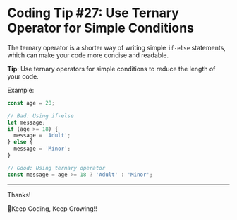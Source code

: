 # Coding Tip #27: Use Ternary Operator for Simple Conditions

The ternary operator is a shorter way of writing simple `if-else` statements, which can make your code more concise and readable.

**Tip**: Use ternary operators for simple conditions to reduce the length of your code.

Example:
```js
const age = 20;

// Bad: Using if-else
let message;
if (age >= 18) {
  message = 'Adult';
} else {
  message = 'Minor';
}

// Good: Using ternary operator
const message = age >= 18 ? 'Adult' : 'Minor';
```


---

Thanks!


🚀Keep Coding, Keep Growing!!

